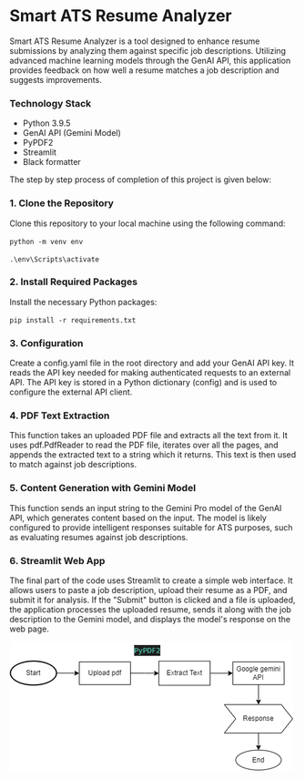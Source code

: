 # Smart ATS Resume Analyzer

Smart ATS Resume Analyzer is a tool designed to enhance resume submissions by analyzing them against specific job descriptions. Utilizing advanced machine learning models through the GenAI API, this application provides feedback on how well a resume matches a job description and suggests improvements.

### Technology Stack

- Python 3.9.5
- GenAI API (Gemini Model)
- PyPDF2
- Streamlit
- Black formatter

The step by step process of completion of this project is given below:

### 1. Clone the Repository

Clone this repository to your local machine using the following command:

 `python -m venv env`

 `.\env\Scripts\activate`

### 2. Install Required Packages
Install the necessary Python packages:

 `pip install -r requirements.txt`

### 3. Configuration

Create a config.yaml file in the root directory and add your GenAI API key. It reads the API key needed for making authenticated requests to an external API. The API key is stored in a Python dictionary (config) and is used to configure the external API client.

### 4. PDF Text Extraction

This function takes an uploaded PDF file and extracts all the text from it. It uses pdf.PdfReader to read the PDF file, iterates over all the pages, and appends the extracted text to a string which it returns. This text is then used to match against job descriptions.

### 5. Content Generation with Gemini Model

This function sends an input string to the Gemini Pro model of the GenAI API, which generates content based on the input. The model is likely configured to provide intelligent responses suitable for ATS purposes, such as evaluating resumes against job descriptions.

### 6. Streamlit Web App

The final part of the code uses Streamlit to create a simple web interface. It allows users to paste a job description, upload their resume as a PDF, and submit it for analysis. If the "Submit" button is clicked and a file is uploaded, the application processes the uploaded resume, sends it along with the job description to the Gemini model, and displays the model's response on the web page.

![alt text](data/ats_archi.png "Architectural Diagram of brief overview of the project")
